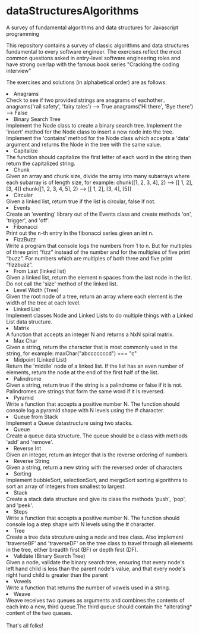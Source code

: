 # dataStructuresAlgorithms
A survey of fundamental algorithms and data structures for Javascript programming

This repository contains a survey of classic algorithms and data structures fundamental to every software engineer. The exercises reflect the most common questions asked in entry-level software engineering roles and have strong overlap with the famous book series "Cracking the coding interview"

The exercises and solutions (in alphabetical order) are as follows:

<li>Anagrams</li>
Check to see if two provided strings are anagrams of eachother..
anagrams('rail safety', 'fairy tales') --> True
anagrams('Hi there', 'Bye there') --> False
<br />
<li>Binary Search Tree</li>
Implement the Node class to create a binary search tree. Implement the 'insert' method for the Node class to insert a new node into the tree. Implement the 'contains' method for the Node class which accepts a 'data' argument and returns the Node in the tree with the same value.
<br />
<li>Capitalize</li>
The function should capitalize the first letter of each word in the string then return the capitalized string.
<br />
<li>Chunk</li>
Given an array and chunk size, divide the array into many subarrays where each subarray is of length size, for example:
chunk([1, 2, 3, 4], 2) --> [[ 1, 2], [3, 4]]
chunk([1, 2, 3, 4, 5], 2) --> [[ 1, 2], [3, 4], [5]]
<br />
<li>Circular</li>
Given a linked list, return true if the list is circular, false if not.
<br />
<li>Events</li>
Create an 'eventing' library out of the Events class and create methods 'on', 'trigger', and 'off'.
<br />
<li>Fibonacci</li>
Print out the n-th entry in the fibonacci series given an int n.
<br />
<li>FizzBuzz</li>
Write a program that console logs the numbers from 1 to n. But for multiples of three print “fizz” instead of the number and for the multiples of five print “buzz”. For numbers which are multiples of both three and five print “fizzbuzz”.
<br />
<li>From Last (linked list)</li>
Given a linked list, return the element n spaces from the last node in the list.  Do not call the 'size' method of the linked list.
<br />
<li>Level Width (Tree)</li>
Given the root node of a tree, return an array where each element is the width of the tree at each level.
<br />
<li>Linked List</li>
Implement classes Node and Linked Lists to do multiple things with a Linked List data structure.
<br />
<li>Matrix</li>
A function that accepts an integer N and returns a NxN spiral matrix.
<br />
<li>Max Char</li>
Given a string, return the character that is most commonly used in the string, for example:
maxChar("abcccccccd") === "c"
<br />
<li>Midpoint (Linked List)</li>
Return the 'middle' node of a linked list. If the list has an even number of elements, return the node at the end of the first half of the list.
<br />
<li>Palindrome</li>
Given a string, return true if the string is a palindrome or false if it is not. Palindromes are strings that form the same word if it is reversed.
<br />
<li>Pyramid</li>
Write a function that accepts a positive number N. The function should console log a pyramid shape with N levels using the # character.
<br />
<li>Queue from Stack</li>
Implement a Queue datastructure using two stacks.  
<br />
<li>Queue</li>
Create a queue data structure. The queue should be a class with methods 'add' and 'remove'.
<br />
<li>Reverse Int</li>
Given an integer, return an integer that is the reverse ordering of numbers.
<br />
<li>Reverse String</li>
Given a string, return a new string with the reversed order of characters
<br />
<li>Sorting</li>
Implement bubbleSort, selectionSort, and mergeSort sorting algorithms to sort an array of integers from smallest to largest.
<br />
<li>Stack</li>
Create a stack data structure and give its class the methods 'push', 'pop', and 'peek'.
<br />
<li>Steps</li>
Write a function that accepts a positive number N. The function should console log a step shape with N levels using the # character.
<br />
<li>Tree</li>
Create a tree data strcuture using a node and tree class. Also implement 'traverseBF' and 'traverseDF' on the tree class to travel through all elements in the tree, either breadth first (BF) or depth first (DF).
<br />
<li>Validate (Binary Search Tree)</li>
Given a node, validate the binary search tree, ensuring that every node's left hand child is less than the parent node's value, and that every node's right hand child is greater than the parent
<br />
<li>Vowels</li>
Write a function that returns the number of vowels used in a string. 
<br />
<li>Weave</li>
Weave receives two queues as arguments and combines the contents of each into a new, third queue.The third queue should contain the *alterating* content of the two queues.
<br /><br />
That's all folks!
